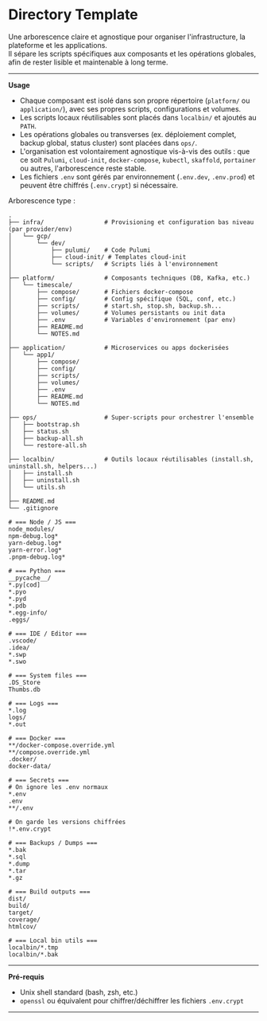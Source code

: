 # Directory Template

Une arborescence claire et agnostique pour organiser l'infrastructure, la plateforme et les applications.  
Il sépare les scripts spécifiques aux composants et les opérations globales, afin de rester lisible et maintenable à long terme.  

---

**Usage**

- Chaque composant est isolé dans son propre répertoire (`platform/` ou `application/`), avec ses propres scripts, configurations et volumes.  
- Les scripts locaux réutilisables sont placés dans `localbin/` et ajoutés au `PATH`.  
- Les opérations globales ou transverses (ex. déploiement complet, backup global, status cluster) sont placées dans `ops/`.  
- L'organisation est volontairement agnostique vis-à-vis des outils : que ce soit `Pulumi`, `cloud-init`, `docker-compose`, `kubectl`, `skaffold`, `portainer` ou autres, l'arborescence reste stable.  
- Les fichiers `.env` sont gérés par environnement (`.env.dev`, `.env.prod`) et peuvent être chiffrés (`.env.crypt`) si nécessaire.  

Arborescence type :  

```
.
├── infra/                 # Provisioning et configuration bas niveau (par provider/env)
│   └── gcp/
│       └── dev/
│           ├── pulumi/    # Code Pulumi
│           ├── cloud-init/ # Templates cloud-init
│           └── scripts/   # Scripts liés à l'environnement
│
├── platform/              # Composants techniques (DB, Kafka, etc.)
│   └── timescale/
│       ├── compose/       # Fichiers docker-compose
│       ├── config/        # Config spécifique (SQL, conf, etc.)
│       ├── scripts/       # start.sh, stop.sh, backup.sh...
│       ├── volumes/       # Volumes persistants ou init data
│       ├── .env           # Variables d'environnement (par env)
│       ├── README.md
│       └── NOTES.md
│
├── application/           # Microservices ou apps dockerisées
│   └── app1/
│       ├── compose/
│       ├── config/
│       ├── scripts/
│       ├── volumes/
│       ├── .env
│       ├── README.md
│       └── NOTES.md
│
├── ops/                   # Super-scripts pour orchestrer l'ensemble
│   ├── bootstrap.sh
│   ├── status.sh
│   ├── backup-all.sh
│   └── restore-all.sh
│
├── localbin/              # Outils locaux réutilisables (install.sh, uninstall.sh, helpers...)
│   ├── install.sh
│   ├── uninstall.sh
│   └── utils.sh
│
├── README.md
└── .gitignore
```

```gitignore
# === Node / JS ===
node_modules/
npm-debug.log*
yarn-debug.log*
yarn-error.log*
.pnpm-debug.log*

# === Python ===
__pycache__/
*.py[cod]
*.pyo
*.pyd
*.pdb
*.egg-info/
.eggs/

# === IDE / Editor ===
.vscode/
.idea/
*.swp
*.swo

# === System files ===
.DS_Store
Thumbs.db

# === Logs ===
*.log
logs/
*.out

# === Docker ===
**/docker-compose.override.yml
**/compose.override.yml
.docker/
docker-data/

# === Secrets ===
# On ignore les .env normaux
*.env
.env
**/.env

# On garde les versions chiffrées
!*.env.crypt

# === Backups / Dumps ===
*.bak
*.sql
*.dump
*.tar
*.gz

# === Build outputs ===
dist/
build/
target/
coverage/
htmlcov/

# === Local bin utils ===
localbin/*.tmp
localbin/*.bak
```

---

**Pré-requis**

- Unix shell standard (bash, zsh, etc.)  
- `openssl` ou équivalent pour chiffrer/déchiffrer les fichiers `.env.crypt`  

---

